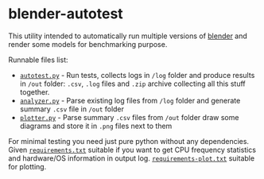 # blender-autotest

This utility intended to automatically run multiple
versions of [blender](https://github.com/blender/blender)
and render some models for benchmarking purpose.

Runnable files list:
* [`autotest.py`](autotest.py) - Run tests, collects logs in `/log` folder
  and produce results in `/out` folder: `.csv`, `.log` files and `.zip`
  archive collecting all this stuff together.
* [`analyzer.py`](analyzer.py) - Parse existing log files from `/log` folder
  and generate summary `.csv` file in `/out` folder
* [`plotter.py`](plotter.py) - Parse summary `.csv` files from `/out` folder
  draw some diagrams and store it in `.png` files next to them

For minimal testing you need just pure python without any dependencies.
Given [`requirements.txt`](requirements.txt) suitable if you want to get
CPU frequency statistics and hardware/OS information in output log.
[`requirements-plot.txt`](requirements-plot.txt) suitable for plotting.
